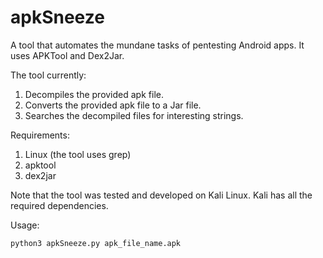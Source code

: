 # apkSneeze
A tool that automates the mundane tasks of pentesting Android apps. It uses APKTool and Dex2Jar.

The tool currently:
1. Decompiles the provided apk file.
2. Converts the provided apk file to a Jar file.
3. Searches the decompiled files for interesting strings.

Requirements:
1. Linux (the tool uses grep)
2. apktool
3. dex2jar

Note that the tool was tested and developed on Kali Linux. Kali has all the required dependencies.

Usage:

`python3 apkSneeze.py apk_file_name.apk`
